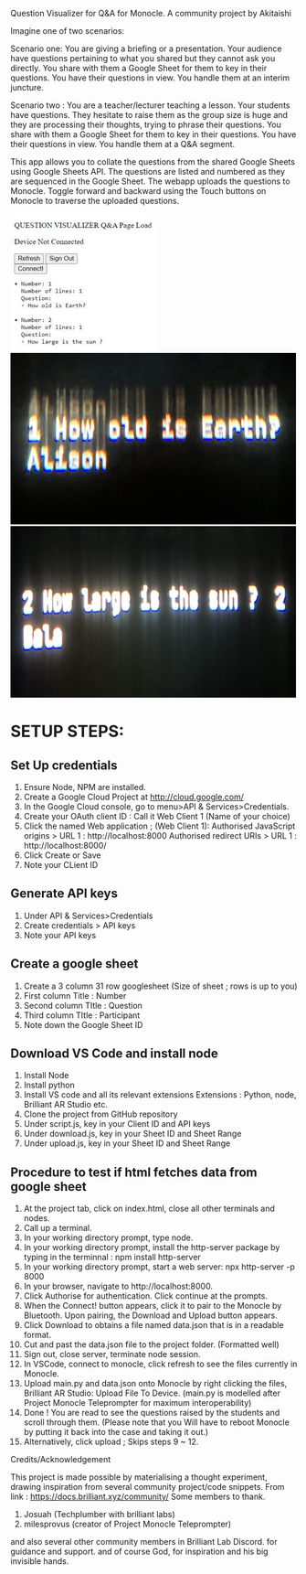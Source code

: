 Question Visualizer for Q&A for Monocle. 
A community project by Akitaishi

Imagine one of two scenarios:

Scenario one: You are giving a briefing or a presentation. Your
audience have questions pertaining to what you shared but they cannot ask you directly. 
You share with them a Google Sheet for them to key in their questions. You have their questions in view.
You handle them at an interim juncture.

Scenario two : You are a teacher/lecturer teaching a lesson. Your
students have questions. They hesitate to raise them as the group size is 
huge and they are processing their thoughts, trying to phrase their questions. 
You share with them a Google Sheet for them to key in their questions. You have their questions in view. 
You handle them at a Q&A segment.

This app allows you to collate the questions from the shared Google
Sheets using Google Sheets API. The questions are listed and numbered as
they are sequenced in the Google Sheet. The webapp uploads the questions
to Monocle. Toggle forward and backward using the Touch buttons on
Monocle to traverse the uploaded questions.

<img src= "https://github.com/ironmanfpv/Project-Question-Visualizer-for-Monocle/blob/main/img/IMG_0.jpg">
<img src="https://github.com/ironmanfpv/Project-Question-Visualizer-for-Monocle/blob/main/img/IMG_1.jpg" height="300" width="500"><img src="https://github.com/ironmanfpv/Project-Question-Visualizer-for-Monocle/blob/main/img/IMG_2.jpg" height="300" width="500">

# SETUP STEPS: # 

## Set Up credentials ##

1.  Ensure Node, NPM are installed.
2.  Create a Google Cloud Project at http://cloud.google.com/
3.  In the Google Cloud console, go to menu\>API &
    Services\>Credentials.
4.  Create your OAuth client ID : Call it Web Client 1 (Name of your
    choice)
5.  Click the named Web application ; (Web Client 1): Authorised
    JavaScript origins \> URL 1 : http://localhost:8000 Authorised
    redirect URIs \> URL 1 : http://localhost:8000/
6.  Click Create or Save
7.  Note your CLient ID

## Generate API keys ##

1.  Under API & Services\>Credentials
2.  Create credentials \> API keys
3.  Note your API keys

## Create a google sheet ## 
1. Create a 3 column 31 row googlesheet
(Size of sheet ; rows is up to you) 
2. First column Title : Number 
3. Second column TItle : Question 
4. Third column TItle : Participant 
5. Note down the Google Sheet ID

## Download VS Code and install node ##

1.  Install Node
2.  Install python
3.  Install VS code and all its relevant extensions Extensions : Python,
    node, Brilliant AR Studio etc.
4.  Clone the project from GitHub repository
5.  Under script.js, key in your Client ID and API keys
6.  Under download.js, key in your Sheet ID and Sheet Range
7.  Under upload.js, key in your Sheet ID and Sheet Range

## Procedure to test if html fetches data from google sheet ##

1.  At the project tab, click on index.html, close all other terminals
    and nodes.
2.  Call up a terminal.
3.  In your working directory prompt, type node.
4.  In your working directory prompt, install the http-server package by
    typing in the terminnal : npm install http-server
5.  In your working directory prompt, start a web server: npx
    http-server -p 8000
6.  In your browser, navigate to http://localhost:8000.
7.  Click Authorise for authentication. Click continue at the prompts.
8.  When the Connect! button appears, click it to pair to the Monocle by
    Bluetooth. Upon pairing, the Download and Upload button appears.
9.  Click Download to obtains a file named data.json that is in a
    readable format.
10. Cut and past the data.json file to the project folder. (Formatted
    well)
11. Sign out, close server, terminate node session.
12. In VSCode, connect to monocle, click refresh to see the files
    currently in Monocle.
13. Upload main.py and data.json onto Monocle by right clicking the
    files, Brilliant AR Studio: Upload File To Device. (main.py is
    modelled after Project Monocle Teleprompter for maximum
    interoperability)
14. Done ! You are read to see the questions raised by the students and
    scroll through them. (Please note that you Will have to reboot
    Monocle by putting it back into the case and taking it out.)
15. Alternatively, click upload ; Skips steps 9 \~ 12.

Credits/Acknowledgement

This project is made possible by materialising a thought experiment,
drawing inspiration from several community project/code snippets. From
link : https://docs.brilliant.xyz/community/ Some members to thank. 
1) Josuah (Techplumber with brilliant labs) 
2) milesprovus (creator of Project Monocle Teleprompter)

and also several other community members in Brilliant Lab Discord. for
guidance and support. and of course God, for inspiration and his big
invisible hands.

